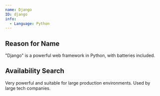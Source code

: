 ```yaml
---
name: Django
ID: django
info:
  - Language: Python
---
```


## Reason for Name

"Django" is a powerful web framework in Python, with batteries included.

## Availability Search

Very powerful and suitable for large production environments. Used by large tech companies.
